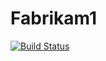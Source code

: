 # Fabrikam1

[![Build Status](https://nikhiltestmanager.visualstudio.com/BuildProject/_apis/build/status/BuildProject-CI%20(1))](https://nikhiltestmanager.visualstudio.com/BuildProject/_build/latest?definitionId=21)
